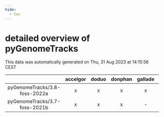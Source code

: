 ```yaml
---
hide:
  - toc
---
```


detailed overview of pyGenomeTracks
===================================


This data was automatically generated on Thu, 31 Aug 2023 at 14:15:56 CEST  

| |accelgor|doduo|donphan|gallade|joltik|skitty|swalot|victini|
| :---: | :---: | :---: | :---: | :---: | :---: | :---: | :---: | :---: |
|pyGenomeTracks/3.8-foss-2022a|x|x|x|x|x|x|x|x|
|pyGenomeTracks/3.7-foss-2021b|x|x|x|-|x|x|x|x|
